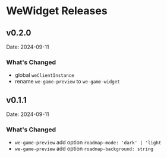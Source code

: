 # WeWidget Releases

## v0.2.0

Date: 2024-09-11

### What's Changed

- global `weClientInstance`
- rename `we-game-preview` to `we-game-widget`

## v0.1.1

Date: 2024-09-11

### What's Changed

- `we-game-preview` add option `roadmap-mode: 'dark' | 'light`
- `we-game-preview` add option `roadmap-background: string`
